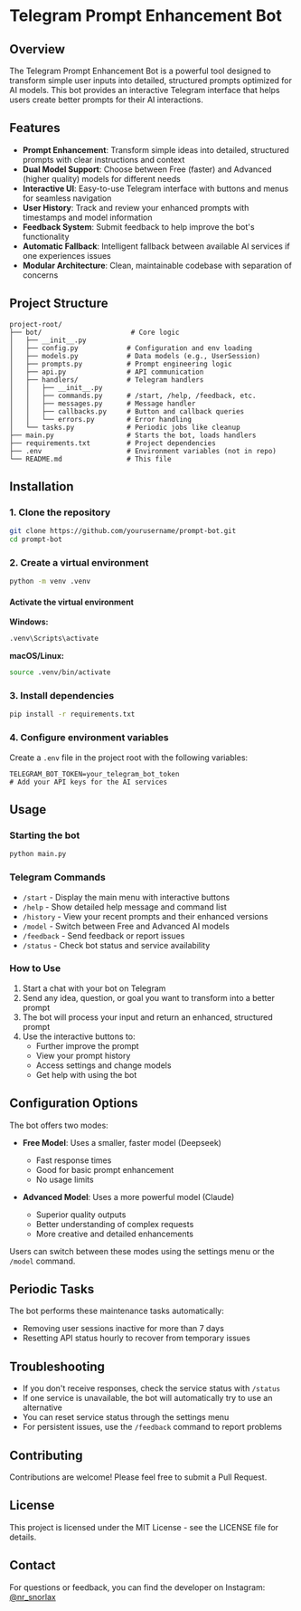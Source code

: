 # Telegram Prompt Enhancement Bot

## Overview

The Telegram Prompt Enhancement Bot is a powerful tool designed to transform simple user inputs into detailed, structured prompts optimized for AI models. This bot provides an interactive Telegram interface that helps users create better prompts for their AI interactions.

## Features

- **Prompt Enhancement**: Transform simple ideas into detailed, structured prompts with clear instructions and context
- **Dual Model Support**: Choose between Free (faster) and Advanced (higher quality) models for different needs
- **Interactive UI**: Easy-to-use Telegram interface with buttons and menus for seamless navigation
- **User History**: Track and review your enhanced prompts with timestamps and model information
- **Feedback System**: Submit feedback to help improve the bot's functionality
- **Automatic Fallback**: Intelligent fallback between available AI services if one experiences issues
- **Modular Architecture**: Clean, maintainable codebase with separation of concerns

## Project Structure

```
project-root/
├── bot/                      # Core logic
│   ├── __init__.py
│   ├── config.py            # Configuration and env loading
│   ├── models.py            # Data models (e.g., UserSession)
│   ├── prompts.py           # Prompt engineering logic
│   ├── api.py               # API communication
│   ├── handlers/            # Telegram handlers
│   │   ├── __init__.py
│   │   ├── commands.py      # /start, /help, /feedback, etc.
│   │   ├── messages.py      # Message handler
│   │   ├── callbacks.py     # Button and callback queries
│   │   └── errors.py        # Error handling
│   └── tasks.py             # Periodic jobs like cleanup
├── main.py                  # Starts the bot, loads handlers
├── requirements.txt         # Project dependencies
├── .env                     # Environment variables (not in repo)
└── README.md                # This file
```

## Installation

### 1. Clone the repository

```bash
git clone https://github.com/yourusername/prompt-bot.git
cd prompt-bot
```

### 2. Create a virtual environment

```bash
python -m venv .venv
```

#### Activate the virtual environment

**Windows:**
```bash
.venv\Scripts\activate
```

**macOS/Linux:**
```bash
source .venv/bin/activate
```

### 3. Install dependencies

```bash
pip install -r requirements.txt
```

### 4. Configure environment variables

Create a `.env` file in the project root with the following variables:

```
TELEGRAM_BOT_TOKEN=your_telegram_bot_token
# Add your API keys for the AI services
```

## Usage

### Starting the bot

```bash
python main.py
```

### Telegram Commands

- `/start` - Display the main menu with interactive buttons
- `/help` - Show detailed help message and command list
- `/history` - View your recent prompts and their enhanced versions
- `/model` - Switch between Free and Advanced AI models
- `/feedback` - Send feedback or report issues
- `/status` - Check bot status and service availability

### How to Use

1. Start a chat with your bot on Telegram
2. Send any idea, question, or goal you want to transform into a better prompt
3. The bot will process your input and return an enhanced, structured prompt
4. Use the interactive buttons to:
   - Further improve the prompt
   - View your prompt history
   - Access settings and change models
   - Get help with using the bot

## Configuration Options

The bot offers two modes:

- **Free Model**: Uses a smaller, faster model (Deepseek)
  - Fast response times
  - Good for basic prompt enhancement
  - No usage limits

- **Advanced Model**: Uses a more powerful model (Claude)
  - Superior quality outputs
  - Better understanding of complex requests
  - More creative and detailed enhancements

Users can switch between these modes using the settings menu or the `/model` command.

## Periodic Tasks

The bot performs these maintenance tasks automatically:

- Removing user sessions inactive for more than 7 days
- Resetting API status hourly to recover from temporary issues

## Troubleshooting

- If you don't receive responses, check the service status with `/status`
- If one service is unavailable, the bot will automatically try to use an alternative
- You can reset service status through the settings menu
- For persistent issues, use the `/feedback` command to report problems

## Contributing

Contributions are welcome! Please feel free to submit a Pull Request.

## License

This project is licensed under the MIT License - see the LICENSE file for details.

## Contact

For questions or feedback, you can find the developer on Instagram: [@nr_snorlax](https://www.instagram.com/nr_snorlax/)